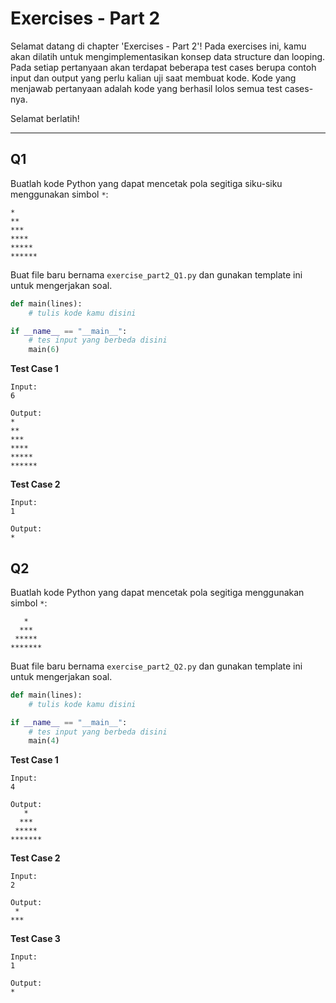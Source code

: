 # Exercises - Part 2

Selamat datang di chapter 'Exercises - Part 2'! Pada exercises ini, kamu akan dilatih untuk mengimplementasikan konsep data structure dan looping. Pada setiap pertanyaan akan terdapat beberapa test cases berupa contoh input dan output yang perlu kalian uji saat membuat kode. Kode yang menjawab pertanyaan adalah kode yang berhasil lolos semua test cases-nya.

Selamat berlatih!

---

## Q1

Buatlah kode Python yang dapat mencetak pola segitiga siku-siku menggunakan simbol `*`:

```
*
**
***
****
*****
******
```

Buat file baru bernama `exercise_part2_Q1.py` dan gunakan template ini untuk mengerjakan soal.

```python
def main(lines):
    # tulis kode kamu disini

if __name__ == "__main__":
    # tes input yang berbeda disini
    main(6)
```

**Test Case 1**

```
Input:
6

Output:
*
**
***
****
*****
******
```

**Test Case 2**

```
Input:
1

Output:
*
```

## Q2

Buatlah kode Python yang dapat mencetak pola segitiga menggunakan simbol `*`:

```
   *
  ***
 *****
*******
```

Buat file baru bernama `exercise_part2_Q2.py` dan gunakan template ini untuk mengerjakan soal.

```python
def main(lines):
    # tulis kode kamu disini

if __name__ == "__main__":
    # tes input yang berbeda disini
    main(4)
```

**Test Case 1**

```
Input:
4

Output:
   *
  ***
 *****
*******
```

**Test Case 2**

```
Input:
2

Output:
 *
***
```

**Test Case 3**

```
Input:
1

Output:
*
```